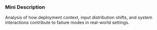 ### Mini Description

Analysis of how deployment context, input distribution shifts, and system interactions contribute to failure modes in real-world settings.
